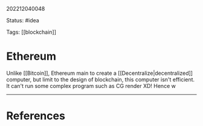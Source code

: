 202212040048

Status: #idea

Tags: [[blockchain]]

# Ethereum

Unlike [[Bitcoin]], Ethereum main to create a [[Decentralize|decentralized]] computer, but limit to the design of blockchain, this computer isn't efficient. It can't run some complex program such as CG render XD!
Hence w

---
# References